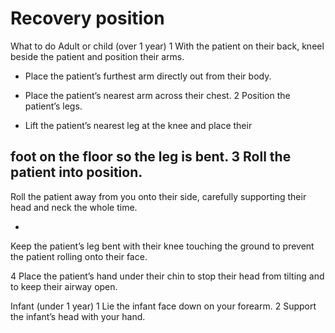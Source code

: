 ﻿# Recovery position 


What to do Adult or child (over 1 year) 
1 With the patient on their back, kneel beside the patient and position their arms. 
- Place the patient’s furthest arm directly out from their body. 

- Place the patient’s nearest arm across their chest. 2 Position the patient’s legs. 
- Lift the patient’s nearest leg at the knee and place their 

foot on the floor so the leg is bent. 3 Roll the patient into position. 
- 
Roll the patient away from you onto their side, carefully supporting their head and neck the whole time. 

- 
Keep the patient’s leg bent with their knee touching the ground to prevent the patient rolling onto their face. 



4 Place the patient’s hand under their chin to stop their head from tilting and to keep their airway open. 


Infant (under 1 year) 
1 Lie the infant face down on your forearm. 
2 Support the infant’s head with your hand. 


